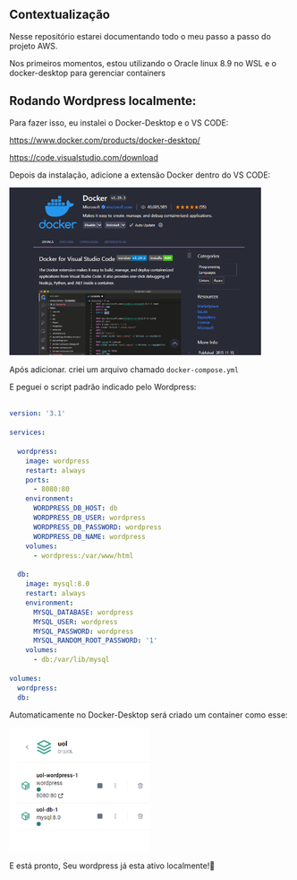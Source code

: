 ## Contextualização

Nesse repositório estarei documentando todo o meu passo a passo do projeto AWS.

Nos primeiros momentos, estou utilizando o Oracle linux 8.9 no WSL e o docker-desktop para gerenciar containers 
## Rodando Wordpress localmente:

Para fazer isso, eu instalei o Docker-Desktop e o VS CODE:

https://www.docker.com/products/docker-desktop/

https://code.visualstudio.com/download

Depois da instalação, adicione a extensão Docker dentro do VS CODE:
<p float="left">

 <img src="https://github.com/yebisu22/Atividade-Docker-Compass/blob/dcaeb550af63c017c38e4cae1248cb67a76df62a/IMG/Docker%20VS" width="450" />
</p>

Após adicionar. criei um arquivo chamado 
```docker-compose.yml```

E peguei o script padrão indicado pelo Wordpress:
```yml

version: '3.1'

services:

  wordpress:
    image: wordpress
    restart: always
    ports:
      - 8080:80
    environment:
      WORDPRESS_DB_HOST: db
      WORDPRESS_DB_USER: wordpress
      WORDPRESS_DB_PASSWORD: wordpress
      WORDPRESS_DB_NAME: wordpress
    volumes:
      - wordpress:/var/www/html

  db:
    image: mysql:8.0
    restart: always
    environment:
      MYSQL_DATABASE: wordpress
      MYSQL_USER: wordpress
      MYSQL_PASSWORD: wordpress
      MYSQL_RANDOM_ROOT_PASSWORD: '1'
    volumes:
      - db:/var/lib/mysql

volumes:
  wordpress:
  db:


```

Automaticamente no Docker-Desktop será criado um container como esse:
<p float="left">

 <img src="https://github.com/yebisu22/Atividade-Docker-Compass/blob/d74b5c5da291fdd9d7de2c0ff5c9074b2c7e4132/IMG/Exemplo%20Container" width="250" />
</p>

E está pronto, Seu wordpress já esta ativo localmente!🙂
